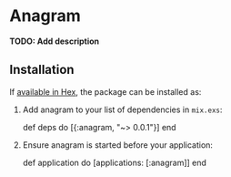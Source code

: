 # Anagram

**TODO: Add description**

## Installation

If [available in Hex](https://hex.pm/docs/publish), the package can be installed as:

  1. Add anagram to your list of dependencies in `mix.exs`:

        def deps do
          [{:anagram, "~> 0.0.1"}]
        end

  2. Ensure anagram is started before your application:

        def application do
          [applications: [:anagram]]
        end

